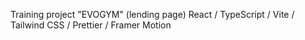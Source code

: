 Training project "EVOGYM" (lending page) 
React / TypeScript / Vite / Tailwind CSS / Prettier / Framer Motion


